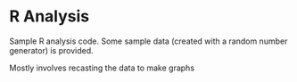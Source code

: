 # R Analysis
Sample R analysis code. Some sample data (created with a random number generator) is provided.

Mostly involves recasting the data to make graphs
